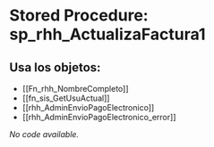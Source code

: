 # Stored Procedure: sp_rhh_ActualizaFactura1

## Usa los objetos:
- [[Fn_rhh_NombreCompleto]]
- [[fn_sis_GetUsuActual]]
- [[rhh_AdminEnvioPagoElectronico]]
- [[rhh_AdminEnvioPagoElectronico_error]]

*No code available.*
